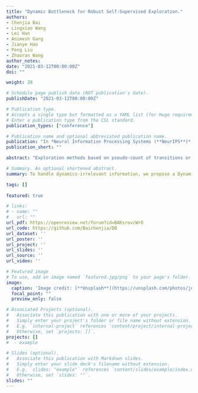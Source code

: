 ```yaml
---
title: "Dynamic Bottleneck for Robust Self-Supervised Exploration."
authors:
- Chenjia Bai
- Lingxiao Wang
- Lei Han
- Animesh Garg
- Jianye Hao
- Peng Liu
- Zhaoran Wang
author_notes:
date: "2021-03-12T00:00:00Z"
doi: ""

weight: 28

# Schedule page publish date (NOT publication's date).
publishDate: "2021-03-12T00:00:00Z"

# Publication type.
# Accepts a single type but formatted as a YAML list (for Hugo requirements).
# Enter a publication type from the CSL standard.
publication_types: ["conference"]

# Publication name and optional abbreviated publication name.
publication: "In *Neural Information Processing Systems (**NeurIPS**)*, 2021"
publication_short: ""

abstract: "Exploration methods based on pseudo-count of transitions or curiosity of dynamics have achieved promising results in solving reinforcement learning with sparse rewards. However, such methods are usually sensitive to environmental dynamics-irrelevant information, e.g., white-noise. To handle such dynamics-irrelevant information, we propose a Dynamic Bottleneck (DB) model, which attains a dynamics-relevant representation based on the information-bottleneck principle. Based on the DB model, we further propose DB-bonus, which encourages the agent to explore state-action pairs with high information gain. We establish theoretical connections between the proposed DB-bonus, the upper confidence bound (UCB) for linear case, and the visiting count for tabular case. We evaluate the proposed method on Atari suits with dynamics-irrelevant noises. Our experiments show that exploration with DB bonus outperforms several state-of-the-art exploration methods in noisy environments."

# Summary. An optional shortened abstract.
summary: To handle dynamics-irrelevant information, we propose a Dynamic Bottleneck (DB) model, which attains a dynamics-relevant representation based on the information-bottleneck principle.

tags: []
  
featured: true

# links:
# - name: ""
#   url: ""
url_pdf: https://openreview.net/forum?id=BAKsrovcWrO
url_code: https://github.com/Baichenjia/DB
url_dataset: ''
url_poster: ''
url_project: ''
url_slides: ''
url_source: ''
url_video: ''

# Featured image
# To use, add an image named `featured.jpg/png` to your page's folder. 
image:
  caption: 'Image credit: [**Unsplash**](https://unsplash.com/photos/jdD8gXaTZsc)'
  focal_point: ""
  preview_only: false

# Associated Projects (optional).
#   Associate this publication with one or more of your projects.
#   Simply enter your project's folder or file name without extension.
#   E.g. `internal-project` references `content/project/internal-project/index.md`.
#   Otherwise, set `projects: []`.
projects: []
#  - example

# Slides (optional).
#   Associate this publication with Markdown slides.
#   Simply enter your slide deck's filename without extension.
#   E.g. `slides: "example"` references `content/slides/example/index.md`.
#   Otherwise, set `slides: ""`.
slides: ""
---
```

